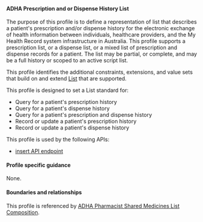 #### ADHA Prescription and or Dispense History List
The purpose of this profile is to define a representation of list that describes a patient's prescription and/or dispense history for the electronic exchange of health information between individuals, healthcare providers, and the My Health Record system infrastructure in Australia. This profile supports a prescription list, or a dispense list, or a mixed list of prescription and dispense records for a patient. The list may be partial, or complete, and may be a full history or scoped to an active script list.

This profile identifies the additional constraints, extensions, and value sets that build on and extend [List](http://hl7.org/fhir/R4/list.html) that are supported. 

This profile is designed to set a List standard for:
* Query for a patient's prescription history
* Query for a patient's dispense history
* Query for a patient's prescription and dispense history
* Record or update a patient's prescription history
* Record or update a patient's dispense history

This profile is used by the following APIs:
* [insert API endpoint](StructureDefinition-TBD-1.html)


#### Profile specific guidance
None.


#### Boundaries and relationships
This profile is referenced by 
[ADHA Pharmacist Shared Medicines List Composition](StructureDefinition-dh-composition-psml-1.html).

 
